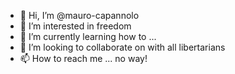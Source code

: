 - 👋 Hi, I’m @mauro-capannolo
- 👀 I’m interested in freedom
- 🌱 I’m currently learning how to ...
- 💞️ I’m looking to collaborate on with all libertarians
- 📫 How to reach me ... no way!

<!---
mauro-capannolo/mauro-capannolo is a ✨ special ✨ repository because its `README.md` (this file) appears on your GitHub profile.
You can click the Preview link to take a look at your changes.
--->
